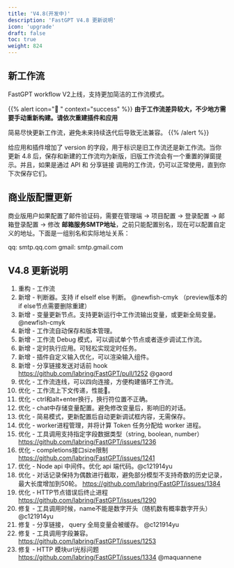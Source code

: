 ```yaml
---
title: 'V4.8(开发中)'
description: 'FastGPT V4.8 更新说明'
icon: 'upgrade'
draft: false
toc: true
weight: 824
---
```


## 新工作流

FastGPT workflow V2上线，支持更加简洁的工作流模式。


{{% alert icon="🤖 " context="success" %}}
**由于工作流差异较大，不少地方需要手动重新构建。请依次重建插件和应用**

简易尽快更新工作流，避免未来持续迭代后导致无法兼容。
{{% /alert %}}


给应用和插件增加了 version 的字段，用于标识是旧工作流还是新工作流。当你更新 4.8 后，保存和新建的工作流均为新版，旧版工作流会有一个重置的弹窗提示。并且，如果是通过 API 和 分享链接 调用的工作流，仍可以正常使用，直到你下次保存它们。

## 商业版配置更新

商业版用户如果配置了邮件验证码，需要在管理端 -> 项目配置 -> 登录配置 -> 邮箱登录配置 -> 修改 **邮箱服务SMTP地址**，之前只能配置别名，现在可以配置自定义的地址。下面是一组别名和实际地址关系：

qq: smtp.qq.com
gmail: smtp.gmail.com

## V4.8 更新说明

1. 重构 - 工作流
2. 新增 - 判断器。支持 if elseIf else 判断。 @newfish-cmyk  （preview版本的if else节点需要删除重建）
3. 新增 - 变量更新节点。支持更新运行中工作流输出变量，或更新全局变量。@newfish-cmyk 
4. 新增 - 工作流自动保存和版本管理。
5. 新增 - 工作流 Debug 模式，可以调试单个节点或者逐步调试工作流。
6. 新增 - 定时执行应用。可轻松实现定时任务。
7. 新增 - 插件自定义输入优化，可以渲染输入组件。
8. 新增 - 分享链接发送对话前 hook https://github.com/labring/FastGPT/pull/1252 @gaord 
9. 优化 - 工作流连线，可以四向连接，方便构建循环工作流。
10. 优化 - 工作流上下文传递，性能🚀。
11. 优化 - ctrl和alt+enter换行，换行符位置不正确。
12. 优化 - chat中存储变量配置。避免修改变量后，影响旧的对话。
13. 优化 - 简易模式，更新配置后自动更新调试框内容，无需保存。
14. 优化 - worker进程管理，并将计算 Token 任务分配给 worker 进程。
15. 优化 - 工具调用支持指定字段数据类型（string, boolean, number） https://github.com/labring/FastGPT/issues/1236
16. 优化 - completions接口size限制 https://github.com/labring/FastGPT/issues/1241
17. 优化 - Node api 中间件。优化 api 端代码。@c121914yu 
18. 优化 - 对话记录保持为偶数进行截取，避免部分模型不支持奇数的历史记录，最大长度增加到50轮。 https://github.com/labring/FastGPT/issues/1384
19. 优化 - HTTP节点错误后终止进程 https://github.com/labring/FastGPT/issues/1290
20. 修复 - 工具调用时候，name不能是数字开头（随机数有概率数字开头）@c121914yu 
21. 修复 - 分享链接， query 全局变量会被缓存。  @c121914yu 
22. 修复 - 工具调用字段兼容。 https://github.com/labring/FastGPT/issues/1253
23. 修复 - HTTP 模块url光标问题 https://github.com/labring/FastGPT/issues/1334 @maquannene 